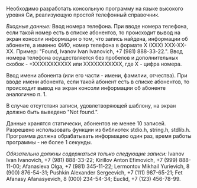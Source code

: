 Необходимо разработать консольную программу на языке высокого уровня Си, реализующую простой телефонный справочник.

*Входные данные:*
Ввод номера телефона. При вводе номера телефона, если такой номер есть в списке абонентов, то происходит вывод на экран консоли информации о том, что запись найдена, информации об абоненте, а именно ФИО, номер телефона в формате Х (ХХХ) ХХХ-ХХ-ХХ. Пример: "Found, Ivanov Ivan Ivanovich, +7 (981) 888-33-22.". Ввод номера телефона осуществляется без пробелов и дополнительных скобок - +ХХХХХХХХХХХ или ХХХХХХХХХХХ, где Х - цифра номера.


Ввод имени абонента (или его части - имени, фамилии, отчества). При вводе имени абонента, если такой абонент есть в списке абонентов, то происходит вывод на экран консоли информации об абоненте аналогично п. 1.


В случае отсутствия записи, удовлетворяющей шаблону, на экран должно быть выведено "Not found.".


Данные хранятся статически, абонентов не менее 10 записей. Разрешено использовать функции из библиотек stdio.h, string.h, stdlib.h. Программа должна обрабатывать информацию один раз, время работы программы - не более 1 секунды.

*Обязательно должны содержаться только следующие записи:*
Ivanov Ivan Ivanovich, +7 (981) 888-33-22;
Kirillov Anton Efimovich, +7 (999) 888-11-00;
Afanasieva Olga, +7 (981) 345-11-22;
Lermontov Mikhail Yurievich, 8 (900) 876-54-31;
Pushkin Alexander Sergeevich, +7 (111) 987-65-21;
Fet Afanasy Afanasyevich, 8 (000) 234-54-34;
Euclid, +7 (123) 456-78-99.
